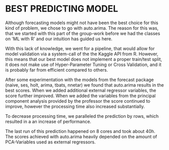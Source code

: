# BEST PREDICTING MODEL

Although forecasting models might not have been the best choice for this
kind of problem, we chose to go with auto.arima.
The reason for this was, that we started with this part of the group-work 
before we had the classes on 'ML with R' and our intuition has guided us here.

With this lack of knowledge, we went for a pipeline, that would allow
for model validation via a system-call of the the Kaggle API from R.
However, this means that our best model does not implement a proper 
train/test split, it does not make use of Hyper-Parameter Tuning or 
Cross Validation, and it is probably far from efficient compared to others.

After some experimentation with the models from the forecast 
package (naive, ses, holt, arima, tbats, nnetar) we found that auto.arima 
results in the best scores.
When we added additional external regressor variables, the score further 
improved. When we added the variables from the principal component analysis
provided by the professor the score continued to improve, however the 
processing time also increased substantially. 

To decrease processing time, we paralleled the prediction by rows, which
resulted in a an increase of performance. 

The last run of this prediction happened on 8 cores and took about 40h. 
The scores achieved with auto.arima heavily depended on the amount of 
PCA-Variables used as external regressors.
